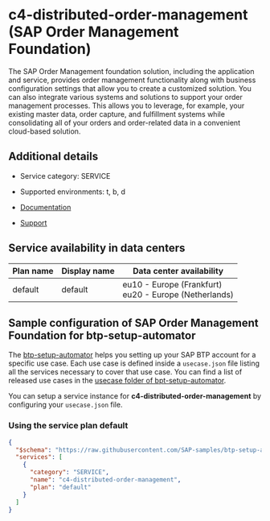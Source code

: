 # c4-distributed-order-management (SAP Order Management Foundation)

The SAP Order Management foundation solution, including the application and service, provides order management functionality along with business configuration settings that allow you to create a customized solution. You can also integrate various systems and solutions to support your order management processes. This allows you to leverage, for example, your existing master data, order capture, and fulfillment systems while consolidating all of your orders and order-related data in a convenient cloud-based solution.

## Additional details
- Service category: SERVICE
- Supported environments: t, b, d

- [Documentation](https://help.sap.com/docs/SAP_Order_Management_Foundation?version=Cloud&locale=en-US)
- [Support](https://help.sap.com/docs/SAP_Order_Management_Foundation/d91676a7fa624c31b7b1c526d7787e2f/ca6630612cf741ed8927d60fabe13929.html?locale=en-US&version=Cloud)

## Service availability in data centers

| Plan name | Display name | Data center availability  |
|------|----------------|---------------------------|
|  default  |  default  | eu10 - Europe (Frankfurt)<br> eu20 - Europe (Netherlands)  |

## Sample configuration of **SAP Order Management Foundation** for btp-setup-automator

The [btp-setup-automator](https://github.com/SAP-samples/btp-setup-automator) helps you setting up your SAP BTP account for a specific use case. Each use case is defined inside a `usecase.json` file listing all the services necessary to cover that use case. You can find a list of released use cases in the [usecase folder of bpt-setup-automator](https://github.com/SAP-samples/btp-setup-automator/tree/main/usecases).

You can setup a service instance for **c4-distributed-order-management** by configuring your `usecase.json` file.

### Using the service plan **default**

```json
{
  "$schema": "https://raw.githubusercontent.com/SAP-samples/btp-setup-automator/main/libs/btpsa-usecase.json",
  "services": [
    {
      "category": "SERVICE",
      "name": "c4-distributed-order-management",
      "plan": "default"
    }
  ]
}
```
